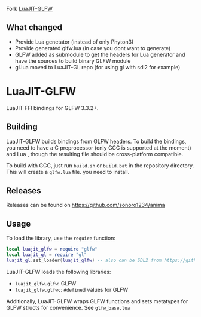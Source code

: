 Fork [LuaJIT-GLFW](https://github.com/ColonelThirtyTwo/LuaJIT-GLFW) 


## What changed

- Provide Lua genetator (instead of only Phyton3)
- Provide generated glfw.lua (in case you dont want to generate)
- GLFW added as submodule to get the headers for Lua generator and have the sources to build binary GLFW module
- gl.lua moved to LuaJIT-GL repo (for using gl with sdl2 for example)


LuaJIT-GLFW
===========

LuaJIT FFI bindings for GLFW 3.3.2+.


Building
--------

LuaJIT-GLFW builds bindings from GLFW headers.
To build the bindings, you need to have a C preprocessor (only GCC is supported at the moment) and Lua  , though the resulting
file should be cross-platform compatible.

To build with GCC, just run `build.sh` or `build.bat` in the repository directory. This will create a `glfw.lua`  file.
you need to install.

Releases
--------

Releases can be found on https://github.com/sonoro1234/anima

Usage
-----

To load the library, use the `require` function:

```lua
local luajit_glfw = require "glfw"
local luajit_gl = require "gl"
luajit_gl.set_loader(luajit_glfw) -- also can be SDL2 from https://github.com/sonoro1234/LuaJIT-SDL2
```

LuaJIT-GLFW loads the following libraries:

* `luajit_glfw.glfw`: GLFW
* `luajit_glfw.glfwc`: `#define`d values for GLFW


Additionally, LuaJIT-GLFW wraps GLFW functions and sets metatypes for GLFW structs for convenience. See `glfw_base.lua`
